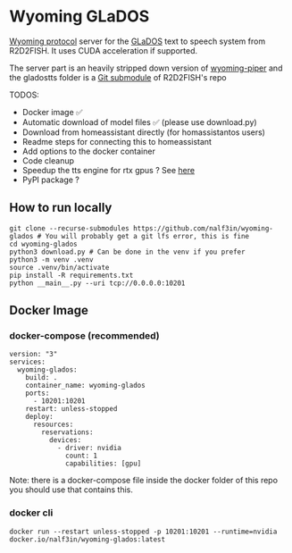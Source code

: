 # Wyoming GLaDOS

[Wyoming protocol](https://github.com/rhasspy/wyoming) server for the [GLaDOS](https://github.com/R2D2FISH/glados-tts) text to speech system from R2D2FISH. It uses CUDA acceleration if supported.

The server part is an heavily stripped down version of [wyoming-piper](https://github.com/rhasspy/wyoming-piper) and the gladostts folder is a [Git submodule](https://git-scm.com/book/en/v2/Git-Tools-Submodules) of R2D2FISH's repo

TODOS: 
- Docker image ✅
- Automatic download of model files ✅ (please use download.py)
- Download from homeassistant directly (for homassistantos users)
- Readme steps for connecting this to homeassistant
- Add options to the docker container
- Code cleanup
- Speedup the tts engine for rtx gpus ? See [here](https://developer.nvidia.com/tensorrt)
- PyPI package ? 

## How to run locally

```
git clone --recurse-submodules https://github.com/nalf3in/wyoming-glados # You will probably get a git lfs error, this is fine
cd wyoming-glados
python3 download.py # Can be done in the venv if you prefer
python3 -m venv .venv
source .venv/bin/activate
pip install -R requirements.txt
python __main__.py --uri tcp://0.0.0.0:10201
```

## Docker Image

### docker-compose (recommended)
```
version: "3"
services:
  wyoming-glados:
    build: .
    container_name: wyoming-glados
    ports:
      - 10201:10201
    restart: unless-stopped
    deploy:
      resources:
        reservations:
          devices:
            - driver: nvidia
              count: 1
              capabilities: [gpu]
```

Note: there is a docker-compose file inside the docker folder of this repo you should use that contains this.

### docker cli

```
docker run --restart unless-stopped -p 10201:10201 --runtime=nvidia docker.io/nalf3in/wyoming-glados:latest
```
